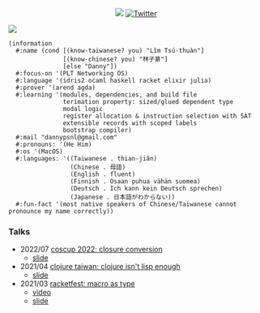 <p align="center">
  <a href="https://github.com/dannypsnl?tab=followers"><img src="https://img.shields.io/github/followers/dannypsnl?style=social"></a>
  <a href="https://twitter.com/dannypsnl"><img src="https://img.shields.io/twitter/follow/dannypsnl?style=social" alt="Twitter"></a>
</p>

<img src="https://github-readme-stats.vercel.app/api?username=dannypsnl&show_icons=true&theme=prussian" />

```racket
(information
  #:name (cond [(know-taiwanese? you) "Lîm Tsú-thuàn"]
               [(know-chinese? you) "林子篆"]
               [else "Danny"])
  #:focus-on '(PLT Networking OS)
  #:language '(idris2 ocaml haskell racket elixir julia)
  #:prover '(arend agda)
  #:learning '(modules, dependencies, and build file
               terimation property: sized/glued dependent type
               modal logic
               register allocation & instruction selection with SAT
               extensible records with scoped labels
               bootstrap compiler)
  #:mail "dannypsnl@gmail.com"
  #:pronouns: '(He Him)
  #:os '(MacOS)
  #:languages: '((Taiwanese . thian-jiân)
                 (Chinese . 母語)
                 (English . fluent)
                 (Finnish . Osaan puhua vähän suomea)
                 (Deutsch . Ich kann kein Deutsch sprechen)
                 (Japanese . 日本語がわからない))
  #:fun-fact '(most native speakers of Chinese/Taiwanese cannot pronounce my name correctly))
```

### Talks

- 2022/07 [coscup 2022: closure conversion](https://coscup.org/2022/zh-TW/session/HHWKMW)
  - [slide](https://github.com/dannypsnl/dannypsnl/blob/master/talks/2022-07-closure-conversion.pdf)
- 2021/04 [clojure taiwan: clojure isn't lisp enough](https://www.meetup.com/Clojure-tw/events/277419019/)
  - [slide](https://github.com/dannypsnl/dannypsnl/blob/master/talks/2021-04-clojure-isnt-lisp-enough.pdf)
- 2021/03 [racketfest: macro as type](https://racketfest.com/)
  - [video](https://youtu.be/BLHxUzj7F-Q)
  - [slide](https://github.com/dannypsnl/dannypsnl/blob/master/talks/2021-03-racketfest.rkt)
